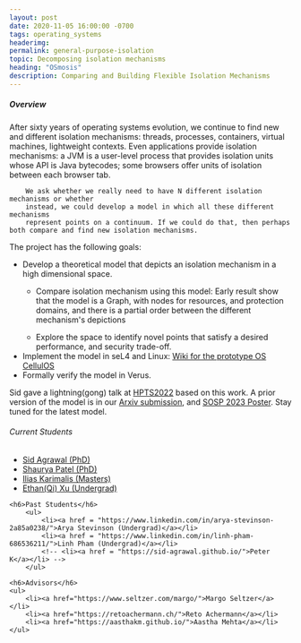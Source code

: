 ```yaml
---
layout: post
date: 2020-11-05 16:00:00 -0700
tags: operating_systems
headerimg:
permalink: general-purpose-isolation
topic: Decomposing isolation mechanisms
heading: "OSmosis"
description: Comparing and Building Flexible Isolation Mechanisms
---
```


<!-- Project Overview section -->
<div class="container-fluid bg-gray my-5 py-5">
    <div class="container pt-4">
        <h5>Overview</h5>
        <P>After sixty years of operating systems evolution, we continue to find new and 
        different isolation mechanisms: threads, processes, containers, virtual machines, 
        lightweight contexts. Even applications provide isolation mechanisms: a JVM is a 
        user-level process that provides isolation units whose API is Java bytecodes; some 
        browsers offer units of isolation between each browser tab.</P>

        We ask whether we really need to have N different isolation mechanisms or whether 
        instead, we could develop a model in which all these different mechanisms
        represent points on a continuum. If we could do that, then perhaps both compare and find new isolation mechanisms.

The project has the following goals:
    <ul>
        <li>Develop a theoretical model that depicts an isolation mechanism in a high dimensional space. </li>
            <ul> <li>Compare isolation mechanism using this model: Early result show that the model is a Graph, with nodes for resources, 
            and protection domains, and there is a partial order between the different mechanism's depictions </li></ul>
            <ul> <li>Explore the space to identify novel points that satisfy a desired performance, and security trade-off.</li> </ul>
        <li>Implement the model in seL4 and Linux: <a href="https://cellulosdocs.readthedocs.io/en/cellulos/index.html">Wiki for the prototype OS CellulOS</a> </li>
        <li>Formally verify the model in Verus.  </li>
    </ul>

<p>Sid gave a lightning(gong) talk at <a href="http://hpts.ws">HPTS2022</a> based on this work. A prior version of the model is in our <a href="https://arxiv.org/abs/2309.09291">Arxiv submission</a>, 
and <a href="https://sid-agrawal.ca/OSmosis_SOSP_2023_Poster.pdf">SOSP 2023 Poster</a>. Stay tuned for the latest model.</p>
    </div>
</div>
<!-- /Project Overview section -->
<!-- Project Details and Additional Info -->
<div class="container">
    <h6>Current Students</h6>
    <ul>
        <li><a href="https://sid-agrawal.github.io/">Sid Agrawal (PhD)</a></li>
        <li><a href="https://shauryapatel1995.github.io/">Shaurya Patel (PhD)</a></li>
        <li><a href="https://www.linkedin.com/in/ilias-karimalis-b034b3172/">Ilias Karimalis (Masters)</a></li>
        <li><a href="https://www.linkedin.com/in/ethan-xu-727982249/">Ethan(Qi) Xu (Undergrad)</a></li>
    </ul>

    <h6>Past Students</h6>
        <ul>
            <li><a href = "https://www.linkedin.com/in/arya-stevinson-2a85a0238/">Arya Stevinson (Undergrad)</a></li> 
            <li><a href = "https://www.linkedin.com/in/linh-pham-686536211/">Linh Pham (Undergrad)</a></li> 
            <!-- <li><a href = "https://sid-agrawal.github.io/">Peter K</a></li> -->
        </ul>

    <h6>Advisors</h6>
    <ul>
        <li><a href="https://www.seltzer.com/margo/">Margo Seltzer</a></li>
        <li><a href="https://retoachermann.ch/">Reto Achermann</a></li>
        <li><a href="https://aasthakm.github.io/">Aastha Mehta</a></li>
    </ul>
</div>

